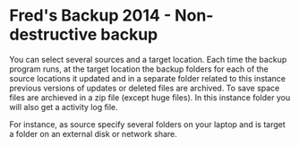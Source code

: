 # Fred's Backup 2014 - Non-destructive backup

You can select several sources and a target location.
Each time the backup program runs, at the target location the backup folders for each of the
source locations it updated and in a separate folder related to this instance previous 
versions of updates or deleted files are archived. To save space files are archieved in a zip file (except huge files).
In this instance folder you will also get a activity log file.

For instance, as source specify several folders on your laptop and is target a folder on an external disk or network share.
